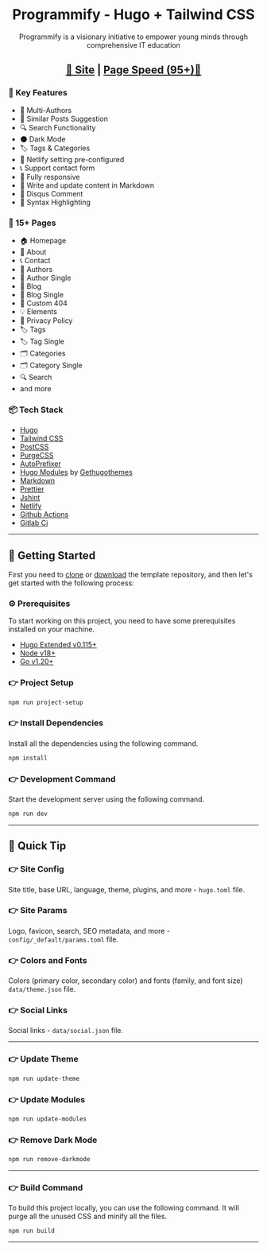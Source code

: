 <h1 align="center">Programmify - Hugo + Tailwind CSS</h1>

<p align="center">Programmify is a visionary initiative to empower young minds through comprehensive IT education</p>

<h2 align="center"> 
<a target="_blank" href="https://programmify.org" rel="nofollow">👀 Site</a> | 
<a  target="_blank" href="https://pagespeed.web.dev/analysis/https-programmify-org/vfcwexzlrm?form_factor=desktop">Page Speed (95+)🚀</a>
</h2>



### 📌 Key Features

- 👥 Multi-Authors
- 🎯 Similar Posts Suggestion
- 🔍 Search Functionality
- 🌑 Dark Mode
- 🏷️ Tags & Categories
- 🔗 Netlify setting pre-configured
- 📞 Support contact form
- 📱 Fully responsive
- 📝 Write and update content in Markdown
- 💬 Disqus Comment
- 🔳 Syntax Highlighting

### 📄 15+ Pages

- 🏠 Homepage
- 👤 About
- 📞 Contact
- 👥 Authors
- 👤 Author Single
- 📝 Blog
- 📝 Blog Single
- 🚫 Custom 404
- 💡 Elements
- 📄 Privacy Policy
- 🏷️ Tags
- 🏷️ Tag Single
- 🗂️ Categories
- 🗂️ Category Single
- 🔍 Search
- and more

### 📦 Tech Stack

- [Hugo](https://gohugo.io/)
- [Tailwind CSS](https://tailwindcss.com/)
- [PostCSS](https://postcss.org/)
- [PurgeCSS](https://purgecss.com/)
- [AutoPrefixer](https://autoprefixer.github.io/)
- [Hugo Modules](https://gohugo.io/hugo-modules/) by [Gethugothemes](https://gethugothemes.com/hugo-modules)
- [Markdown](https://markdownguide.org/)
- [Prettier](https://prettier.io/)
- [Jshint](https://jshint.com/)
- [Netlify](https://www.netlify.com/)
- [Github Actions](https://github.com/features/actions)
- [Gitlab Ci](https://docs.gitlab.com/ee/ci/)

---

## 🚀 Getting Started

First you need to [clone](https://github.com/tonycletus/programmify) or [download](https://github.com/tonycletus/programmify/archive/refs/heads/main.zip) the template repository, and then let's get started with the following process:

### ⚙️ Prerequisites

To start working on this project, you need to have some prerequisites installed on your machine.

- [Hugo Extended v0.115+](https://gohugo.io/installation/)
- [Node v18+](https://nodejs.org/en/download/)
- [Go v1.20+](https://go.dev/doc/install)

### 👉 Project Setup

```bash
npm run project-setup
```

### 👉 Install Dependencies

Install all the dependencies using the following command.

```bash
npm install
```

### 👉 Development Command

Start the development server using the following command.

```bash
npm run dev
```

---

## 📝 Quick Tip

### 👉 Site Config

Site title, base URL, language, theme, plugins, and more - `hugo.toml` file.

### 👉 Site Params

Logo, favicon, search, SEO metadata, and more - `config/_default/params.toml` file.

### 👉 Colors and Fonts

Colors (primary color, secondary color) and fonts (family, and font size) `data/theme.json` file.

### 👉 Social Links

Social links - `data/social.json` file. 

---



### 👉 Update Theme

```bash
npm run update-theme
```

### 👉 Update Modules

```bash
npm run update-modules
```

### 👉 Remove Dark Mode

```bash
npm run remove-darkmode
```
---

### 👉 Build Command

To build this project locally, you can use the following command. It will purge all the unused CSS and minify all the files.

```bash
npm run build
```
---